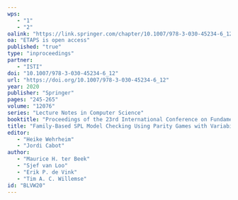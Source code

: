 ```yaml
---
wps: 
   - "1"
   - "2"
oalink: "https://link.springer.com/chapter/10.1007/978-3-030-45234-6_12"
oa: "ETAPS is open access"
published: "true"
type: "inproceedings"
partner: 
   - "ISTI"
doi: "10.1007/978-3-030-45234-6_12"
url: "https://doi.org/10.1007/978-3-030-45234-6_12"
year: 2020
publisher: "Springer"
pages: "245-265"
volume: "12076"
series: "Lecture Notes in Computer Science"
booktitle: "Proceedings of the 23rd International Conference on Fundamental Approaches to Software Engineering (FASE 2020), Held as Part of the European Joint  Conferences on Theory and Practice of Software (ETAPS 2020)"
title: "Family-Based SPL Model Checking Using Parity Games with Variability"
editor: 
   - "Heike Wehrheim"
   - "Jordi Cabot"
author: 
   - "Maurice H. ter Beek"
   - "Sjef van Loo"
   - "Erik P. de Vink"
   - "Tim A. C. Willemse"
id: "BLVW20"
---
```


